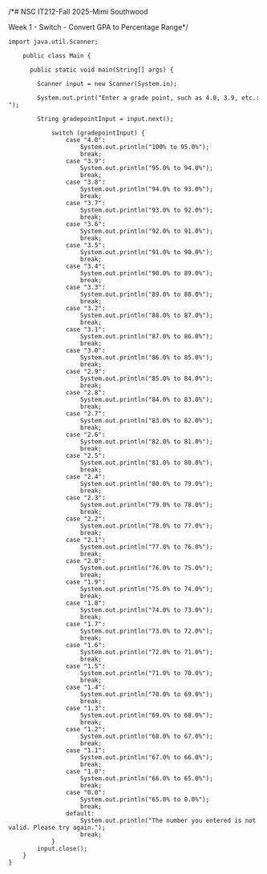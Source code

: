 /*# NSC IT212-Fall 2025-Mimi Southwood

Week 1 - Switch - Convert GPA to Percentage Range*/

        
    import java.util.Scanner;
    
        public class Main {
   
          public static void main(String[] args) {

            Scanner input = new Scanner(System.in);
        
            System.out.print("Enter a grade point, such as 4.0, 3.9, etc.: ");
        
            String gradepointInput = input.next();
                
                switch (gradepointInput) {
                    case "4.0":
                        System.out.println("100% to 95.0%");
                        break;
                    case "3.9":
                        System.out.println("95.0% to 94.0%");
                        break;
                    case "3.8":
                        System.out.println("94.0% to 93.0%");
                        break;
                    case "3.7":
                        System.out.println("93.0% to 92.0%");
                        break;
                    case "3.6":
                        System.out.println("92.0% to 91.0%");
                        break;
                    case "3.5":
                        System.out.println("91.0% to 90.0%");
                        break;
                    case "3.4":
                        System.out.println("90.0% to 89.0%");
                        break;
                    case "3.3":
                        System.out.println("89.0% to 88.0%");
                        break;
                    case "3.2":
                        System.out.println("88.0% to 87.0%");
                        break;
                    case "3.1":
                        System.out.println("87.0% to 86.0%");
                        break;
                    case "3.0":
                        System.out.println("86.0% to 85.0%");
                        break;
                    case "2.9":
                        System.out.println("85.0% to 84.0%");
                        break;
                    case "2.8":
                        System.out.println("84.0% to 83.0%");
                        break;
                    case "2.7":
                        System.out.println("83.0% to 82.0%");
                        break;
                    case "2.6":
                        System.out.println("82.0% to 81.0%");
                        break;
                    case "2.5":
                        System.out.println("81.0% to 80.0%");
                        break;
                    case "2.4":
                        System.out.println("80.0% to 79.0%");
                        break;
                    case "2.3":
                        System.out.println("79.0% to 78.0%");
                        break;
                    case "2.2":
                        System.out.println("78.0% to 77.0%");
                        break;
                    case "2.1":
                        System.out.println("77.0% to 76.0%");
                        break;
                    case "2.0":
                        System.out.println("76.0% to 75.0%");
                        break;
                    case "1.9":
                        System.out.println("75.0% to 74.0%");
                        break;
                    case "1.8":
                        System.out.println("74.0% to 73.0%");
                        break;
                    case "1.7":
                        System.out.println("73.0% to 72.0%");
                        break;
                    case "1.6":
                        System.out.println("72.0% to 71.0%");
                        break;
                    case "1.5":
                        System.out.println("71.0% to 70.0%");
                        break;
                    case "1.4":
                        System.out.println("70.0% to 69.0%");
                        break;
                    case "1.3":
                        System.out.println("69.0% to 68.0%");
                        break;
                    case "1.2":
                        System.out.println("68.0% to 67.0%");
                        break;
                    case "1.1":
                        System.out.println("67.0% to 66.0%");
                        break;
                    case "1.0":
                        System.out.println("66.0% to 65.0%");
                        break;
                    case "0.0":
                        System.out.println("65.0% to 0.0%");
                        break;
                    default:
                        System.out.println("The number you entered is not valid. Please try again.");
                        break; 
                }
            input.close();   
        }
    }
